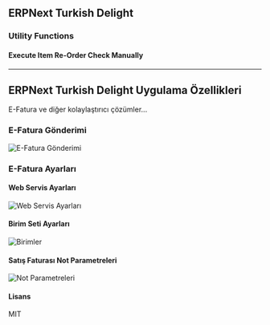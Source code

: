 ## ERPNext Turkish Delight

### Utility Functions

#### Execute Item Re-Order Check Manually

---

## ERPNext Turkish Delight Uygulama Özellikleri

E-Fatura ve diğer kolaylaştırıcı çözümler...

### E-Fatura Gönderimi
![E-Fatura Gönderimi](https://github.com/logedosoft/ERPNext-Turkish-Delight/raw/master/erpnextturkish/public/EFaturaGonderim.gif?raw=true)

### E-Fatura Ayarları

#### Web Servis Ayarları
![Web Servis Ayarları](https://github.com/logedosoft/ERPNext-Turkish-Delight/blob/f7ecb20ed5cacadbd5c32a128aa2a1778aa477e6/erpnextturkish/public/Screenshot_2020-06-08%20EFatura%20Ayarlar.png?raw=true)

#### Birim Seti Ayarları
![Birimler](https://github.com/logedosoft/ERPNext-Turkish-Delight/blob/f7ecb20ed5cacadbd5c32a128aa2a1778aa477e6/erpnextturkish/public/Screenshot_2020-06-08%20EFatura%20Ayarlar(1).png?raw=true)

#### Satış Faturası Not Parametreleri
![Not Parametreleri](https://raw.githubusercontent.com/logedosoft/ERPNext-Turkish-Delight/f7ecb20ed5cacadbd5c32a128aa2a1778aa477e6/erpnextturkish/public/Screenshot_2020-06-08%20EFatura%20Ayarlar(2).png?raw=true)

#### Lisans

MIT
